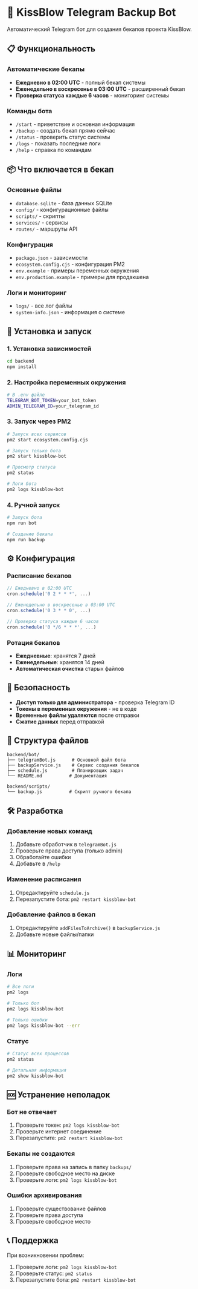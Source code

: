 # 🤖 KissBlow Telegram Backup Bot

Автоматический Telegram бот для создания бекапов проекта KissBlow.

## 📋 Функциональность

### Автоматические бекапы
- **Ежедневно в 02:00 UTC** - полный бекап системы
- **Еженедельно в воскресенье в 03:00 UTC** - расширенный бекап
- **Проверка статуса каждые 6 часов** - мониторинг системы

### Команды бота
- `/start` - приветствие и основная информация
- `/backup` - создать бекап прямо сейчас
- `/status` - проверить статус системы
- `/logs` - показать последние логи
- `/help` - справка по командам

## 📦 Что включается в бекап

### Основные файлы
- `database.sqlite` - база данных SQLite
- `config/` - конфигурационные файлы
- `scripts/` - скрипты
- `services/` - сервисы
- `routes/` - маршруты API

### Конфигурация
- `package.json` - зависимости
- `ecosystem.config.cjs` - конфигурация PM2
- `env.example` - примеры переменных окружения
- `env.production.example` - примеры для продакшена

### Логи и мониторинг
- `logs/` - все лог файлы
- `system-info.json` - информация о системе

## 🚀 Установка и запуск

### 1. Установка зависимостей
```bash
cd backend
npm install
```

### 2. Настройка переменных окружения
```bash
# В .env файле
TELEGRAM_BOT_TOKEN=your_bot_token
ADMIN_TELEGRAM_ID=your_telegram_id
```

### 3. Запуск через PM2
```bash
# Запуск всех сервисов
pm2 start ecosystem.config.cjs

# Запуск только бота
pm2 start kissblow-bot

# Просмотр статуса
pm2 status

# Логи бота
pm2 logs kissblow-bot
```

### 4. Ручной запуск
```bash
# Запуск бота
npm run bot

# Создание бекапа
npm run backup
```

## ⚙️ Конфигурация

### Расписание бекапов
```javascript
// Ежедневно в 02:00 UTC
cron.schedule('0 2 * * *', ...)

// Еженедельно в воскресенье в 03:00 UTC  
cron.schedule('0 3 * * 0', ...)

// Проверка статуса каждые 6 часов
cron.schedule('0 */6 * * *', ...)
```

### Ротация бекапов
- **Ежедневные**: хранятся 7 дней
- **Еженедельные**: хранятся 14 дней
- **Автоматическая очистка** старых файлов

## 🔐 Безопасность

- **Доступ только для администратора** - проверка Telegram ID
- **Токены в переменных окружения** - не в коде
- **Временные файлы удаляются** после отправки
- **Сжатие данных** перед отправкой

## 📁 Структура файлов

```
backend/bot/
├── telegramBot.js      # Основной файл бота
├── backupService.js    # Сервис создания бекапов
├── schedule.js         # Планировщик задач
└── README.md          # Документация

backend/scripts/
└── backup.js          # Скрипт ручного бекапа
```

## 🛠️ Разработка

### Добавление новых команд
1. Добавьте обработчик в `telegramBot.js`
2. Проверьте права доступа (только admin)
3. Обработайте ошибки
4. Добавьте в `/help`

### Изменение расписания
1. Отредактируйте `schedule.js`
2. Перезапустите бота: `pm2 restart kissblow-bot`

### Добавление файлов в бекап
1. Отредактируйте `addFilesToArchive()` в `backupService.js`
2. Добавьте новые файлы/папки

## 📊 Мониторинг

### Логи
```bash
# Все логи
pm2 logs

# Только бот
pm2 logs kissblow-bot

# Только ошибки
pm2 logs kissblow-bot --err
```

### Статус
```bash
# Статус всех процессов
pm2 status

# Детальная информация
pm2 show kissblow-bot
```

## 🆘 Устранение неполадок

### Бот не отвечает
1. Проверьте токен: `pm2 logs kissblow-bot`
2. Проверьте интернет соединение
3. Перезапустите: `pm2 restart kissblow-bot`

### Бекапы не создаются
1. Проверьте права на запись в папку `backups/`
2. Проверьте свободное место на диске
3. Проверьте логи: `pm2 logs kissblow-bot`

### Ошибки архивирования
1. Проверьте существование файлов
2. Проверьте права доступа
3. Проверьте свободное место

## 📞 Поддержка

При возникновении проблем:
1. Проверьте логи: `pm2 logs kissblow-bot`
2. Проверьте статус: `pm2 status`
3. Перезапустите бота: `pm2 restart kissblow-bot`
